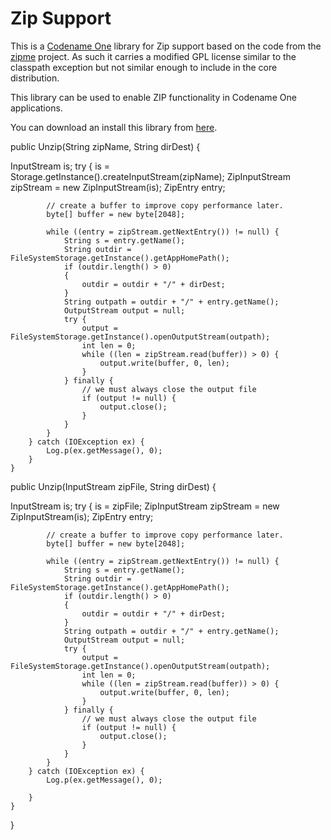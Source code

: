 # Zip Support

This is a [Codename One](https://www.codenameone.com) library for Zip support based on the code from the [zipme](https://sourceforge.net/projects/zipme/) project. As such it carries a modified GPL license similar to the classpath exception but not similar enough to include in the core distribution.

This library can be used to enable ZIP functionality in Codename One applications.

You can download an install this library from [here](https://github.com/codenameone/ZipSupport/blob/master/ZipSupport.cn1lib?raw=true).


public Unzip(String zipName, String dirDest) 
{

  InputStream is;
  try {
            is = Storage.getInstance().createInputStream(zipName);
            ZipInputStream zipStream = new ZipInputStream(is);
            ZipEntry entry;

            // create a buffer to improve copy performance later.
            byte[] buffer = new byte[2048];

            while ((entry = zipStream.getNextEntry()) != null) {
                String s = entry.getName();
                String outdir = FileSystemStorage.getInstance().getAppHomePath();
                if (outdir.length() > 0)
                {
                    outdir = outdir + "/" + dirDest;
                }
                String outpath = outdir + "/" + entry.getName();
                OutputStream output = null;
                try {
                    output = FileSystemStorage.getInstance().openOutputStream(outpath);
                    int len = 0;
                    while ((len = zipStream.read(buffer)) > 0) {
                        output.write(buffer, 0, len);
                    }
                } finally {
                    // we must always close the output file
                    if (output != null) {
                        output.close();
                    }
                }
            }
        } catch (IOException ex) {
            Log.p(ex.getMessage(), 0);
        }
    }



public Unzip(InputStream zipFile, String dirDest) {

  InputStream is;
        try {
            is = zipFile;
            ZipInputStream zipStream = new ZipInputStream(is);
            ZipEntry entry;

            // create a buffer to improve copy performance later.
            byte[] buffer = new byte[2048];

            while ((entry = zipStream.getNextEntry()) != null) {
                String s = entry.getName();
                String outdir = FileSystemStorage.getInstance().getAppHomePath();
                if (outdir.length() > 0)
                {
                    outdir = outdir + "/" + dirDest;
                }
                String outpath = outdir + "/" + entry.getName();
                OutputStream output = null;
                try {
                    output = FileSystemStorage.getInstance().openOutputStream(outpath);
                    int len = 0;
                    while ((len = zipStream.read(buffer)) > 0) {
                        output.write(buffer, 0, len);
                    }
                } finally {
                    // we must always close the output file
                    if (output != null) {
                        output.close();
                    }
                }
            }
        } catch (IOException ex) {
            Log.p(ex.getMessage(), 0);

        }
    }

}
